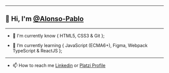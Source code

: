 
------------
## 👋 Hi, I'm [@Alonso-Pablo](https://github.com/Alonso-Pablo "@Alonso-Pablo")

------------
- 🌲 I'm currently know {
	HTML5, CSS3 & Git
};

- 🌱 I’m currently learning {
	 JavaScript (ECMA6+), Figma, Webpack TypeScript & ReactJS
};
------------


- 📫 How to reach me
	[Linkedin](https://www.linkedin.com/in/pablo-nicol%C3%A1s-alonso-884510211/ "Linkedin") or
	[Platzi Profile](https://platzi.com/p/Alonso-Pablo/ "Platzi Profile")
<!---
Alonso-Pablo/Alonso-Pablo is a ✨ special ✨ repository because its `README.md` (this file) appears on your GitHub profile.
You can click the Preview link to take a look at your changes.
--->
